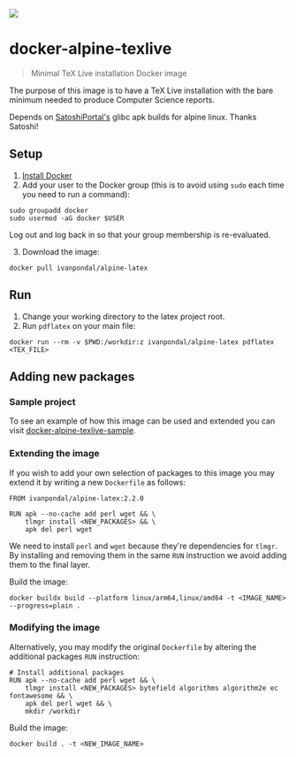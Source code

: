 ![](docker_latex_banner.png)

# docker-alpine-texlive

> Minimal TeX Live installation Docker image

The purpose of this image is to have a TeX Live installation with the bare
minimum needed to produce Computer Science reports.

Depends on [SatoshiPortal's](https://github.com/SatoshiPortal/alpine-pkg-glibc)
glibc apk builds for alpine linux. Thanks Satoshi!

## Setup

1. [Install Docker](https://www.docker.com/get-docker)
2. Add your user to the Docker group (this is to avoid using `sudo` each time
   you need to run a command):

```
sudo groupadd docker
sudo usermod -aG docker $USER
```

Log out and log back in so that your group membership is re-evaluated.

3. Download the image:

```
docker pull ivanpondal/alpine-latex
```

## Run

1. Change your working directory to the latex project root.
2. Run `pdflatex` on your main file:

```
docker run --rm -v $PWD:/workdir:z ivanpondal/alpine-latex pdflatex <TEX_FILE>
```

## Adding new packages

### Sample project

To see an example of how this image can be used and extended you can visit
[docker-alpine-texlive-sample](https://github.com/ivanpondal/docker-alpine-texlive-sample).

### Extending the image

If you wish to add your own selection of packages to this image you may extend
it by writing a new `Dockerfile` as follows:

```
FROM ivanpondal/alpine-latex:2.2.0

RUN apk --no-cache add perl wget && \
	tlmgr install <NEW_PACKAGES> && \
	apk del perl wget
```

We need to install `perl` and `wget` because they're dependencies for `tlmgr`.
By installing and removing them in the same `RUN` instruction we avoid adding
them to the final layer.

Build the image:

```
docker buildx build --platform linux/arm64,linux/amd64 -t <IMAGE_NAME> --progress=plain .
```

### Modifying the image

Alternatively, you may modify the original `Dockerfile` by altering the additional
packages `RUN` instruction:

```
# Install additional packages
RUN apk --no-cache add perl wget && \
	tlmgr install <NEW_PACKAGES> bytefield algorithms algorithm2e ec fontawesome && \
	apk del perl wget && \
	mkdir /workdir
```

Build the image:

```
docker build . -t <NEW_IMAGE_NAME>
```
